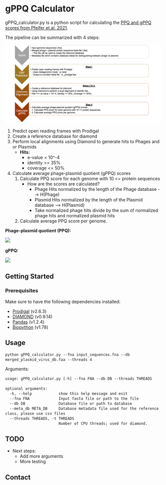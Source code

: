 # gPPQ Calculator

gPPQ_calculator.py is a python script for calculating the [PPQ and gPPQ scores from Pfeifer et.al. 2021](https://academic.oup.com/nar/article/49/5/2655/6137301).


The pipeline can be summarized with 4 steps: 

![](gppq_pipeline.png)


1. Predict open reading frames with Prodigal
2. Create a reference database for diamond
3. Perform local alignments using Diamond to generate hits to Phages and or Plasmids
    - **Hits:**
        - e-value < 10^-4
        - identity >= 35%
        - coverage <= 50%
4. Calculate average phage-plasmid quotient (gPPQ) scores
    1. Calculate PPQ score for each genome with 10 <= protein sequences
        - How are the scores are calculated?
          - Phage Hits normalized by the length of the Phage database --> H(Phage) 
          - Plasmid Hits normalized by the length of the Plasmid database --> H(Plasmid)
          - Take normalized phage hits divide by the sum of normalized phage hits and normalized plasmid hits
    2. Calculate average PPQ score per genome.

**Phage-plasmid quotient (PPQ):**

<img src="https://render.githubusercontent.com/render/math?math=\large PPQ = \frac{\frac{H(Phages)}{length(Phage \, Database)}}{\frac{H(Phages)}{length(Phage \, Database)} %2B \frac{H(Plasmids)}{length(Plasmid \, Database)}}">


**gPPQ:**

<img src="https://render.githubusercontent.com/render/math?math=\large gPPQ = \frac{\sum Phage \, PPQs}{\sum Phage \, PPQs \> %2B \sum Plasmid \, PPQs}">


## Getting Started

### Prerequisites

Make sure to have the following dependencies installed:
- [Prodigal](https://github.com/hyattpd/Prodigal) (v2.6.3)
- [DIAMOND](https://github.com/bbuchfink/diamond) (v0.9.14)
- [Pandas](https://pandas.pydata.org) (v1.2.4)
- [Biopython](https://github.com/biopython/biopython) (v1.78)

## Usage

    python gPPQ_calculator.py --fna input_sequences.fna --db merged_plasmid_virus_db.faa --threads 4

 
Arguments:

    usage: gPPQ_calculator.py [-h] --fna FNA --db DB --threads THREADS

    optional arguments:
      -h, --help            show this help message and exit
      --fna FNA             Input fasta file or path to the file
      --db DB               Database file or path to database
      --meta_db META_DB     Database metadata file used for the reference class, please use csv files
      --threads THREADS, -t THREADS
                            Number of CPU threads; used for diamond.


## TODO
- Next steps:
    - Add more arguments
    - More testing



## Contact



